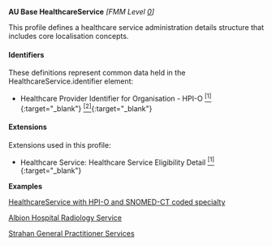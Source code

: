**AU Base HealthcareService** *[FMM Level [0](http://build.fhir.org/versions.html#maturity)]*

This profile defines a healthcare service administration details structure that includes core localisation concepts.

#### Identifiers
These definitions represent common data held in the HealthcareService.identifier element:
* Healthcare Provider Identifier for Organisation - HPI-O [<sup>[1]</sup>](http://ns.electronichealth.net.au/id/hi/hpio/1.0/index.html){:target="_blank"} [<sup>[2]</sup>](http://meteor.aihw.gov.au/content/index.phtml/itemId/426830){:target="_blank"}

#### Extensions
Extensions used in this profile:
* Healthcare Service: Healthcare Service Eligibility Detail [<sup>[1]</sup>](http://hl7.org.au/fhir/StructureDefinition/healthcareservice-eligibility-detail){:target="_blank"}

**Examples**

[HealthcareService with HPI-O and SNOMED-CT coded specialty](HealthcareService-example0.html)

[Albion Hospital Radiology Service](HealthcareService-example1.html)

[Strahan General Practitioner Services](HealthcareService-example3.html)